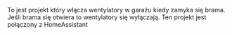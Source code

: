 To jest projekt który włącza wentylatory w garażu kiedy zamyka się brama.
Jeśli brama się otwiera to wentylatory się wyłączają.
Ten projekt jest połączony z HomeAssistant
